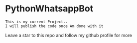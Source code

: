 # PythonWhatsappBot

```
This is my current Project..
I will publish the code once Am done with it
```
Leave a star to this repo and follow my github profile for more
